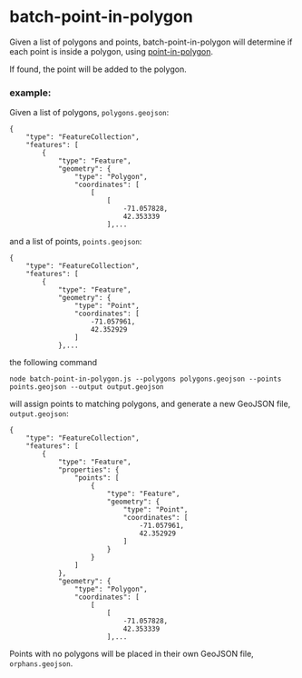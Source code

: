 batch-point-in-polygon
===============

Given a list of polygons and points, batch-point-in-polygon will determine if each point is inside a polygon, using [point-in-polygon](https://github.com/substack/point-in-polygon).

If found, the point will be added to the polygon.



### example:

Given a list of polygons, `polygons.geojson`:

    {
        "type": "FeatureCollection",
        "features": [
            {
                "type": "Feature",
                "geometry": {
                    "type": "Polygon",
                    "coordinates": [
                        [
                            [
                                -71.057828,
                                42.353339
                            ],...

and a list of points, `points.geojson`:

    {
        "type": "FeatureCollection",
        "features": [
            {
                "type": "Feature",
                "geometry": {
                    "type": "Point",
                    "coordinates": [
                        -71.057961,
                        42.352929
                    ]
                },...

the following command

    node batch-point-in-polygon.js --polygons polygons.geojson --points points.geojson --output output.geojson

will assign points to matching polygons, and generate a new GeoJSON file, `output.geojson`:

    {
        "type": "FeatureCollection",
        "features": [
            {
                "type": "Feature",
                "properties": {
                    "points": [
                        {
                            "type": "Feature",
                            "geometry": {
                                "type": "Point",
                                "coordinates": [
                                    -71.057961,
                                    42.352929
                                ]
                            }
                        }
                    ]
                },
                "geometry": {
                    "type": "Polygon",
                    "coordinates": [
                        [
                            [
                                -71.057828,
                                42.353339
                            ],...

Points with no polygons will be placed in their own GeoJSON file, `orphans.geojson`.